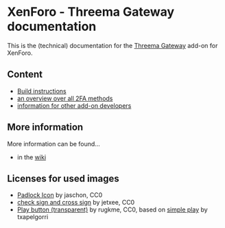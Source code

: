 # XenForo - Threema Gateway documentation

This is the (technical) documentation for the [Threema Gateway](https://github.com/rugk/xenforo-threema-gateway) add-on for XenForo.

## Content

* [Build instructions](Build.md)
* [an overview over all 2FA methods](2faMethods.md)
* [information for other add-on developers](AddonDevelopers.md)

## More information

More information can be found…

* in the [wiki](https://github.com/rugk/xenforo-threema-gateway/wiki)

## Licenses for used images
- [Padlock Icon](https://openclipart.org/detail/68533/padlock-icon-by-jaschon) by jaschon, CC0
- [check sign and cross
sign](https://openclipart.org/detail/11118/check-sign-and-cross-sign) by jetxee,
CC0
- [Play button (transparent)](https://openclipart.org/detail/270781/play-button-transparent) by rugkme,
CC0, based on [simple play](https://openclipart.org/detail/169272/simple-play) by txapelgorri

